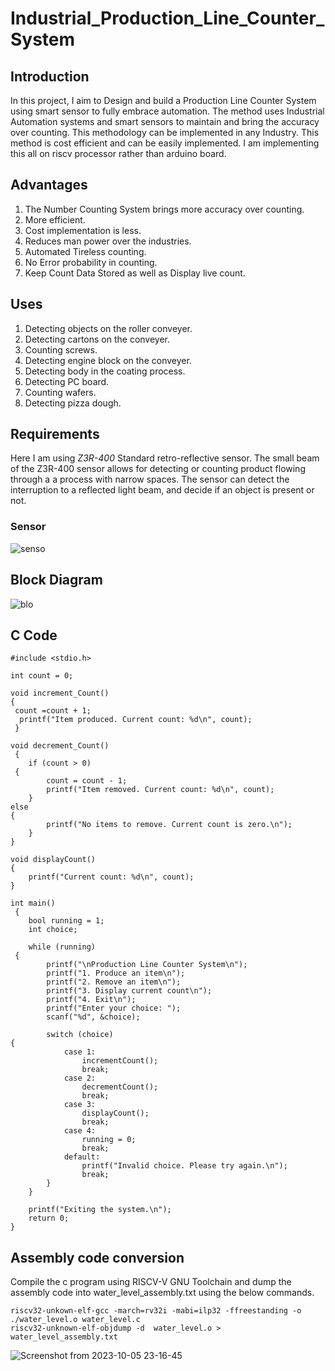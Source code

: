 # Industrial_Production_Line_Counter_System
## Introduction 

In this project, I aim to Design and build a Production Line Counter System  using smart sensor to fully embrace automation. The method uses Industrial Automation systems and smart sensors to maintain and bring the accuracy over counting. This methodology can be implemented in any Industry. This method is cost efficient and can be easily implemented. I am implementing this all on riscv processor rather than arduino board.

## Advantages
1. The Number Counting System brings more accuracy over counting.
2. More efficient.
3. Cost implementation is less.
4. Reduces man power over the industries.
5. Automated Tireless counting.
6. No Error probability in counting.
7. Keep Count Data Stored as well as Display live count.

## Uses
1. Detecting objects on the roller conveyer.
2. Detecting cartons on the conveyer.
3. Counting screws.
4. Detecting engine block on the conveyer.
5. Detecting body in the coating process.
6. Detecting PC board.
7. Counting wafers.
8. Detecting pizza dough.
## Requirements

Here I am using *Z3R-400* Standard retro-reflective sensor. The small beam of the Z3R-400 sensor allows for detecting or counting product flowing through a a process with narrow spaces. The sensor can detect the interruption to a reflected light beam, and decide if an object is present or not.
### Sensor

![senso](https://github.com/nitishkumar515/Industrial_Production_Line_Counter_System/assets/140998638/141af6b3-3514-4de2-8863-4a59784917e2)



## Block Diagram
![blo](https://github.com/nitishkumar515/Industrial_Production_Line_Counter_System/assets/140998638/8e505ea4-a3b2-4001-a0fc-fe4a352251a0)


## C Code
```
#include <stdio.h>

int count = 0;

void increment_Count()
{
 count =count + 1;
  printf("Item produced. Current count: %d\n", count);
 }

void decrement_Count()
 {
    if (count > 0)
 {
        count = count - 1;
        printf("Item removed. Current count: %d\n", count);
    }
else
{
        printf("No items to remove. Current count is zero.\n");
    }
}

void displayCount()
{
    printf("Current count: %d\n", count);
}

int main()
 {
    bool running = 1;
    int choice;

    while (running)
 {
        printf("\nProduction Line Counter System\n");
        printf("1. Produce an item\n");
        printf("2. Remove an item\n");
        printf("3. Display current count\n");
        printf("4. Exit\n");
        printf("Enter your choice: ");
        scanf("%d", &choice);

        switch (choice)
{
            case 1:
                incrementCount();
                break;
            case 2:
                decrementCount();
                break;
            case 3:
                displayCount();
                break;
            case 4:
                running = 0;
                break;
            default:
                printf("Invalid choice. Please try again.\n");
                break;
        }
    }

    printf("Exiting the system.\n");
    return 0;
}
```

## Assembly code conversion

Compile the c program using RISCV-V GNU Toolchain and dump the assembly code into water_level_assembly.txt using the below commands.
```
riscv32-unkown-elf-gcc -march=rv32i -mabi=ilp32 -ffreestanding -o ./water_level.o water_level.c
riscv32-unknown-elf-objdump -d  water_level.o > water_level_assembly.txt
```


![Screenshot from 2023-10-05 23-16-45](https://github.com/nitishkumar515/Industrial_Production_Line_Counter_System/assets/140998638/f211635c-a9c4-47ac-9d27-cb411ee5506a)




